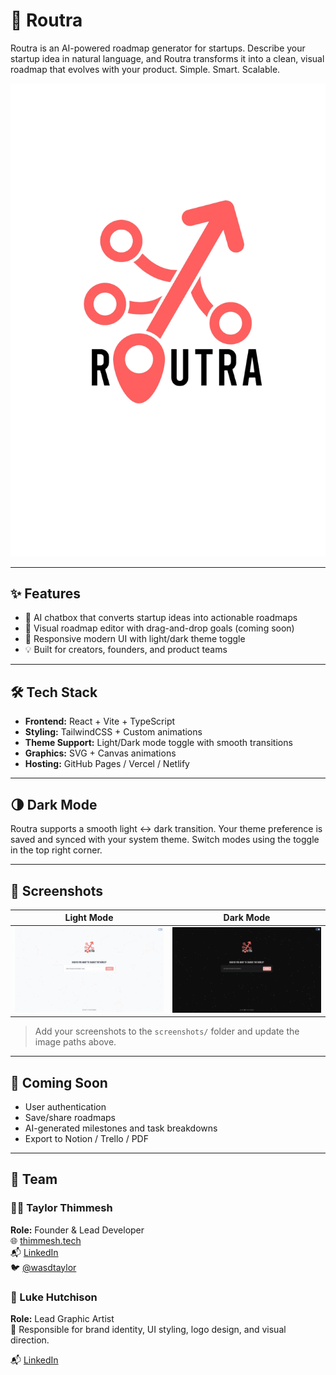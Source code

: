 # 🚀 Routra

Routra is an AI-powered roadmap generator for startups. Describe your startup idea in natural language, and Routra transforms it into a clean, visual roadmap that evolves with your product. Simple. Smart. Scalable.

![Routra Logo](public/routra_logo_transparent.png)

---

## ✨ Features

- 🧠 AI chatbox that converts startup ideas into actionable roadmaps
- 📌 Visual roadmap editor with drag-and-drop goals (coming soon)
- 🎨 Responsive modern UI with light/dark theme toggle
- 💡 Built for creators, founders, and product teams

---

## 🛠 Tech Stack

- **Frontend:** React + Vite + TypeScript
- **Styling:** TailwindCSS + Custom animations
- **Theme Support:** Light/Dark mode toggle with smooth transitions
- **Graphics:** SVG + Canvas animations
- **Hosting:** GitHub Pages / Vercel / Netlify

---

## 🌗 Dark Mode

Routra supports a smooth light ↔ dark transition. Your theme preference is saved and synced with your system theme. Switch modes using the toggle in the top right corner.

---

## 📸 Screenshots

| Light Mode | Dark Mode |
|------------|-----------|
| ![Light](screenshots/light.png) | ![Dark](screenshots/dark.png) |

> Add your screenshots to the `screenshots/` folder and update the image paths above.

---

## 🧪 Coming Soon

- User authentication
- Save/share roadmaps
- AI-generated milestones and task breakdowns
- Export to Notion / Trello / PDF

---

## 👥 Team

### 🧑‍💻 Taylor Thimmesh  
**Role:** Founder & Lead Developer  
🌐 [thimmesh.tech](https://thimmesh.tech)  
📬 [LinkedIn](https://www.linkedin.com/in/taylorthimmesh/)  
🐦 [@wasdtaylor](https://twitter.com/wasdtaylor)

### 🎨 Luke Hutchison  
**Role:** Lead Graphic Artist  
🎨 Responsible for brand identity, UI styling, logo design, and visual direction.

📬 [LinkedIn](https://www.linkedin.com/in/luke-hutchison-737237310/)
